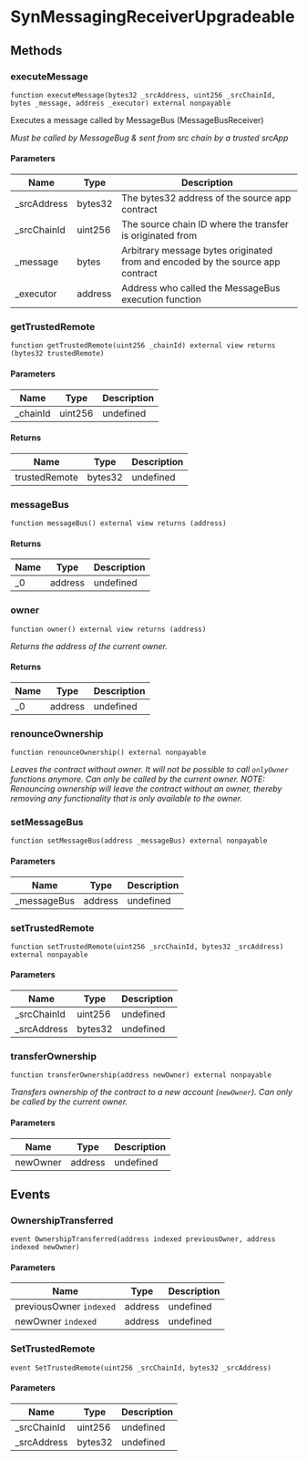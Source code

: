 # SynMessagingReceiverUpgradeable









## Methods

### executeMessage

```solidity
function executeMessage(bytes32 _srcAddress, uint256 _srcChainId, bytes _message, address _executor) external nonpayable
```

Executes a message called by MessageBus (MessageBusReceiver)

*Must be called by MessageBug &amp; sent from src chain by a trusted srcApp*

#### Parameters

| Name | Type | Description |
|---|---|---|
| _srcAddress | bytes32 | The bytes32 address of the source app contract |
| _srcChainId | uint256 | The source chain ID where the transfer is originated from |
| _message | bytes | Arbitrary message bytes originated from and encoded by the source app contract |
| _executor | address | Address who called the MessageBus execution function |

### getTrustedRemote

```solidity
function getTrustedRemote(uint256 _chainId) external view returns (bytes32 trustedRemote)
```





#### Parameters

| Name | Type | Description |
|---|---|---|
| _chainId | uint256 | undefined |

#### Returns

| Name | Type | Description |
|---|---|---|
| trustedRemote | bytes32 | undefined |

### messageBus

```solidity
function messageBus() external view returns (address)
```






#### Returns

| Name | Type | Description |
|---|---|---|
| _0 | address | undefined |

### owner

```solidity
function owner() external view returns (address)
```



*Returns the address of the current owner.*


#### Returns

| Name | Type | Description |
|---|---|---|
| _0 | address | undefined |

### renounceOwnership

```solidity
function renounceOwnership() external nonpayable
```



*Leaves the contract without owner. It will not be possible to call `onlyOwner` functions anymore. Can only be called by the current owner. NOTE: Renouncing ownership will leave the contract without an owner, thereby removing any functionality that is only available to the owner.*


### setMessageBus

```solidity
function setMessageBus(address _messageBus) external nonpayable
```





#### Parameters

| Name | Type | Description |
|---|---|---|
| _messageBus | address | undefined |

### setTrustedRemote

```solidity
function setTrustedRemote(uint256 _srcChainId, bytes32 _srcAddress) external nonpayable
```





#### Parameters

| Name | Type | Description |
|---|---|---|
| _srcChainId | uint256 | undefined |
| _srcAddress | bytes32 | undefined |

### transferOwnership

```solidity
function transferOwnership(address newOwner) external nonpayable
```



*Transfers ownership of the contract to a new account (`newOwner`). Can only be called by the current owner.*

#### Parameters

| Name | Type | Description |
|---|---|---|
| newOwner | address | undefined |



## Events

### OwnershipTransferred

```solidity
event OwnershipTransferred(address indexed previousOwner, address indexed newOwner)
```





#### Parameters

| Name | Type | Description |
|---|---|---|
| previousOwner `indexed` | address | undefined |
| newOwner `indexed` | address | undefined |

### SetTrustedRemote

```solidity
event SetTrustedRemote(uint256 _srcChainId, bytes32 _srcAddress)
```





#### Parameters

| Name | Type | Description |
|---|---|---|
| _srcChainId  | uint256 | undefined |
| _srcAddress  | bytes32 | undefined |



